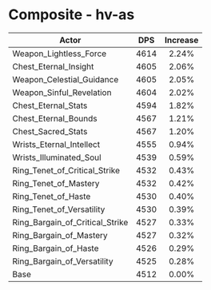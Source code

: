 # Composite - hv-as
| Actor | DPS | Increase |
|---|:---:|:---:|
|Weapon_Lightless_Force|4614|2.24%|
|Chest_Eternal_Insight|4605|2.06%|
|Weapon_Celestial_Guidance|4605|2.05%|
|Weapon_Sinful_Revelation|4604|2.02%|
|Chest_Eternal_Stats|4594|1.82%|
|Chest_Eternal_Bounds|4567|1.21%|
|Chest_Sacred_Stats|4567|1.20%|
|Wrists_Eternal_Intellect|4555|0.94%|
|Wrists_Illuminated_Soul|4539|0.59%|
|Ring_Tenet_of_Critical_Strike|4532|0.43%|
|Ring_Tenet_of_Mastery|4532|0.42%|
|Ring_Tenet_of_Haste|4530|0.40%|
|Ring_Tenet_of_Versatility|4530|0.39%|
|Ring_Bargain_of_Critical_Strike|4527|0.33%|
|Ring_Bargain_of_Mastery|4527|0.32%|
|Ring_Bargain_of_Haste|4526|0.29%|
|Ring_Bargain_of_Versatility|4525|0.28%|
|Base|4512|0.00%|
